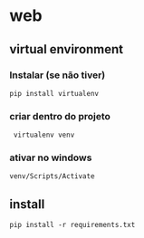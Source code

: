 # web

 ## virtual environment

 ### Instalar (se não tiver)
```shell
pip install virtualenv
```
### criar dentro do projeto
```shell
 virtualenv venv
```
### ativar no windows
```shell 
venv/Scripts/Activate
```

## install
```shell
pip install -r requirements.txt
```
